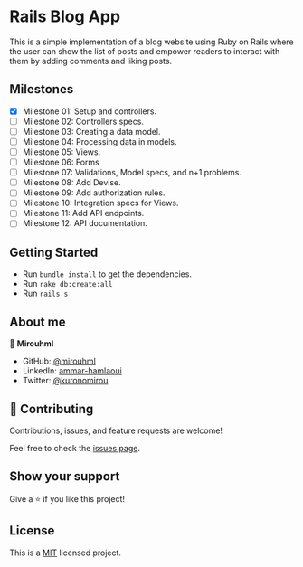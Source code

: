# Rails Blog App

This is a simple implementation of a blog website using Ruby on Rails where the user can show the list of posts and empower readers to interact with them by adding comments and liking posts.


## Milestones

- [x] Milestone 01: Setup and controllers.
- [ ] Milestone 02: Controllers specs.
- [ ] Milestone 03: Creating a data model.
- [ ] Milestone 04: Processing data in models.
- [ ] Milestone 05: Views.
- [ ] Milestone 06: Forms
- [ ] Milestone 07: Validations, Model specs, and n+1 problems.
- [ ] Milestone 08: Add Devise.
- [ ] Milestone 09: Add authorization rules.
- [ ] Milestone 10: Integration specs for Views.
- [ ] Milestone 11: Add API endpoints.
- [ ] Milestone 12: API documentation.

## Getting Started

- Run `bundle install` to get the dependencies.
- Run `rake db:create:all`
- Run `rails s`

## About me

👤 **Mirouhml**

- GitHub: [@mirouhml](https://github.com/mirouhml)
- LinkedIn: [ammar-hamlaoui](https://www.linkedin.com/in/ammar-hamlaoui-514909189/)
- Twitter: [@kuronomirou](https://twitter.com/kuronomirou)

## 🤝 Contributing

Contributions, issues, and feature requests are welcome!

Feel free to check the [issues page](../../issues/).

## Show your support

Give a ⭐️ if you like this project!

## License

This is a [MIT](./LICENSE) licensed project.
